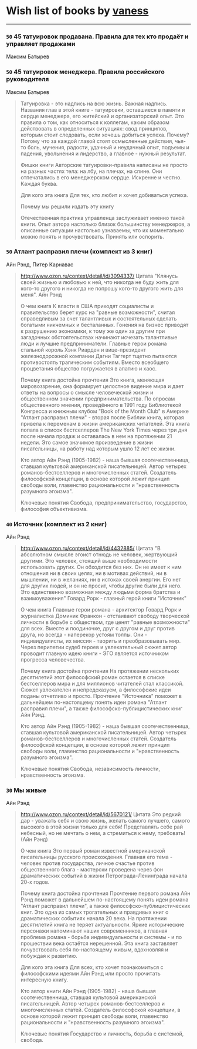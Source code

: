 # Wish list of books by [vaness](http://vk.com/id5475694)
---

### `50` 45 татуировок продавана. Правила для тех кто продаёт и управляет продажами
Максим Батырев

### `50` 45 татуировок менеджера. Правила российского руководителя
Максим Батырев
> Татуировка - это надпись на всю жизнь. Важная надпись. Названия глав в этой книге - татуировки, оставшиеся в памяти и сердце менеджера, его житейский и организаторский опыт. Это правила о том, как относиться к коллегам, каким образом действовать в определенных ситуациях: свод принципов, которым стоит следовать, если хочешь добиться успеха. Почему? Потому что за каждой главой стоят осмысленные действия, чья-то боль, мучения, радости, удачный и неудачный опыт, подъемы и падения, увольнения и лидерство, а главное - нужный результат. 
> 
> Фишки книги
> Авторские татуировки-правила написаны не просто на разных частях тела: на лбу, на плечах, на спине. Они отпечатались в его менеджерском сердце. Искренне и честно. Каждая буква. 
> 
> Для кого эта книга
> Для тех, кто любит и хочет добиваться успеха. 
> 
> Почему мы решили издать эту книгу
> 
> Отечественная практика управленца заслуживает именно такой книги. Опыт автора настолько близок большинству менеджеров, а описанные ситуации настолько узнаваемы, что их моментально можно понять и прочувствовать. Принять или оспорить.

### `50` Атлант расправил плечи (комплект из 3 книг)
Айн Рэнд, Питер Карнавас
> http://www.ozon.ru/context/detail/id/3094337/
> Цитата 
> "Клянусь своей жизнью и любовью к ней, что никогда не буду жить для кого-то другого и никогда не попрошу кого-то другого жить для меня".
> Айн Рэнд
> 
> О чем книга
> К власти в США приходят социалисты и правительство берет курс на "равные возможности", считая справедливым за счет талантливых и состоятельных сделать богатыми никчемных и бесталанных. Гонения на бизнес приводят к разрушению экономики, к тому же один за другим при загадочных обстоятельствах начинают исчезать талантливые люди и лучшие предприниматели. Главные герои романа стальной король Хэнк Риарден и вице-президент железнодорожной компании Дагни Таггерт тщетно пытаются противостоять трагическим событиям. Вместо всеобщего процветания общество погружается в апатию и хаос. 
> 
> Почему книга достойна прочтения 
> Это книга, меняющая мировоззрение, она формирует целостное видение мира и дает ответы на вопросы о смысле человеческой жизни и общественном значении предпринимательства.
> По опросам общественного мнения, проведённого в 1991 году Библиотекой Конгресса и книжным клубом "Book of the Month Club" в Америке "Атлант расправил плечи" - вторая после Библии книга, которая привела к переменам в жизни американских читателей.
> Эта книга попала в список бестселлеров The New York Times через три дня после начала продаж и оставалась в нем на протяжении 21 недели.
> Это самое значимое произведение в жизни писательницы, на работу над которым ушло 12 лет ее жизни.
> 
> 
> Кто автор 
> Айн Рэнд (1905-1982) - наша бывшая соотечественница, ставшая культовой американской писательницей. Автор четырех романов-бестселлеров и многочисленных статей. Создатель философской концепции, в основе которой лежит принцип свободы воли, главенство рациональности и "нравственность разумного эгоизма". 
> 
> Ключевые понятия 
> Свобода, предпринимательство, государство, философия объективизма.

### `40` Источник (комплект из 2 книг)
Айн Рэнд
> http://www.ozon.ru/context/detail/id/4432885/
> Цитата 
> "В абсолютном смысле эгоист отнюдь не человек, жертвующий другими. Это человек, стоящий выше необходимости использовать других. Он обходится без них. Он не имеет к ним отношения ни в своих целях, ни в мотивах действий, ни в мышлении, ни в желаниях, ни в истоках своей энергии. Его нет для других людей, и он не просит, чтобы другие были для него. Это единственно возможная между людьми форма братства и взаимоуважения"
> Говард Рорк - главный герой книги "Источник"
> 
> О чем книга 
> Главные герои романа - архитектор Говард Рорк и журналистка Доминик Франкон - отстаивают свободу творческой личности в борьбе с обществом, где ценят "равные возможности" для всех. Вместе и поодиночке, друг с другом и друг против друга, но всегда - наперекор устоям толпы. Они - индивидуалисты, их миссия - творить и преобразовывать мир. Через перипетии судеб героев и увлекательный сюжет автор проводит главную идею книги - ЭГО является источником прогресса человечества. 
> 
> Почему книга достойна прочтения 
> На протяжении нескольких десятилетий этот философский роман остается в списке бестселлеров мира и для миллионов читателей стал классикой.
> Сюжет увлекателен и непредсказуем, а философские идеи поданы отчетливо и просто.
> Прочтение "Источника" поможет в дальнейшем по-настоящему понять идеи романа "Атлант расправил плечи", а также философско-публицистических книг Айн Рэнд.
> 
> 
> Кто автор 
> Айн Рэнд (1905-1982) - наша бывшая соотечественница, ставшая культовой американской писательницей. Автор четырех романов-бестселлеров и многочисленных статей. Создатель философской концепции, в основе которой лежит принцип свободы воли, главенство рациональности и "нравственность разумного эгоизма". 
> 
> Ключевые понятия 
> Свобода, независимость личности, нравственность эгоизма.

### `30` Мы живые
Айн Рэнд
> http://www.ozon.ru/context/detail/id/5670121/
> Цитата
> Это редкий дар - уважать себя и свою жизнь, желать самого лучшего, самого высокого в этой жизни только для себя! Представлять себе рай небесный, но не мечтать о нем, а стремиться к нему, требовать! 
> (Айн Рэнд)
> 
> О чем книга
> Это первый роман известной американской писательницы русского происхождения. Главная его тема - человек против государства, личное счастье против общественного блага - мастерски проведена через фон драматических событий в жизни Петрограда-Ленинграда начала 20-х годов.
> 
> Почему книга достойна прочтения
> Прочтение первого романа Айн Рэнд поможет в дальнейшем по-настоящему понять идеи романа "Атлант расправил плечи", а также философско-публицистических книг.
> Это одна из самых трогательных и правдивых книг о драматических событиях начала 20 века.
> На протяжении десятилетий книга не теряет актуальности. Яркие исторические персонажи напоминают наших современников, а главная проблема романа - борьба индивидуальности и системы - и по прошествии века остаётся нерешенной.
> Эта книга заставляет почувствовать себя по-настоящему живым, вдохновляя и побуждая к развитию.
> 
> 
> Для кого эта книга
> Для всех, кто хочет познакомиться с философскими идеями Айн Рэнд или просто прочитать интересную книгу.
> 
> Кто автор книги
> Айн Рэнд (1905-1982) - наша бывшая соотечественница, ставшая культовой американской писательницей. Автор четырех романов-бестселлеров и многочисленных статей. Создатель философской концепции, в основе которой лежит принцип свободы воли, главенство рациональности и "нравственность разумного эгоизма".
> 
> Ключевые понятия
> Государство и личность, борьба с системой, свобода.

